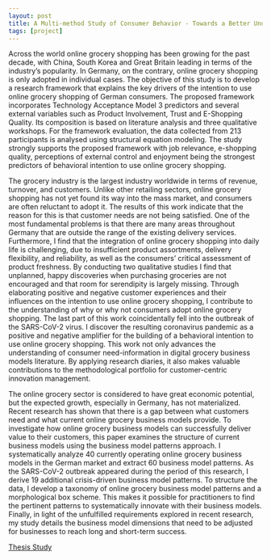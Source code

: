 ```yaml
---
layout: post
title: A Multi-method Study of Consumer Behavior - Towards a Better Understanding of the Consumer’s Perspective On Online Grocery Shopping
tags: [project]
---
```


Across the world online grocery shopping has been growing for the past decade, with China, South Korea and Great Britain leading in terms of the industry’s popularity. In Germany, on the contrary, online grocery shopping is only adopted in individual cases. The objective of this study is to develop a research framework that explains the key drivers of the intention to use online grocery shopping of German consumers. The proposed framework incorporates Technology Acceptance Model 3 predictors and several external variables such as Product Involvement, Trust and E-Shopping Quality. Its composition is based on literature analysis and three qualitative workshops. For the framework evaluation, the data collected from 213 participants is analysed using structural equation modeling. The study strongly supports the proposed framework with job relevance, e-shopping quality, perceptions of external control and enjoyment being the strongest predictors of behavioral intention to use online grocery shopping.

The grocery industry is the largest industry worldwide in terms of revenue, turnover, and customers. Unlike other retailing sectors, online grocery shopping has not yet found its way into the mass market, and consumers are often reluctant to adopt it. The results of this work indicate that the reason for this is that customer needs are not being satisfied. One of the most fundamental problems is that there are many areas throughout Germany that are outside the range of the existing delivery services. Furthermore, I find that the integration of online grocery shopping into daily life is challenging, due to insufficient product assortments, delivery flexibility, and reliability, as well as the consumers’ critical assessment of product freshness. By conducting two qualitative studies I find that unplanned, happy discoveries when purchasing groceries are not encouraged and that room for serendipity is largely missing. Through elaborating positive and negative customer experiences and their influences on the intention to use online grocery shopping, I contribute to the understanding of why or why not consumers adopt online grocery shopping. The last part of this work coincidentally fell into the outbreak of the SARS-CoV-2 virus. I discover the resulting coronavirus pandemic as a positive and negative amplifier for the building of a behavioral intention to use online grocery shopping. This work not only advances the understanding of consumer need-information in digital grocery business models literature. By applying research diaries, it also makes valuable contributions to the methodological portfolio for customer-centric innovation management.

The online grocery sector is considered to have great economic potential, but the expected growth, especially in Germany, has not materialized. Recent research has shown that there is a gap between what customers need and what current online grocery business models provide. To investigate how online grocery business models can successfully deliver value to their customers, this paper examines the structure of current business models using the business model patterns approach. I systematically analyze 40 currently operating online grocery business models in the German market and extract 60 business model patterns. As the SARS-CoV-2 outbreak appeared during the period of this research, I derive 19 additional crisis-driven business model patterns. To structure the data, I develop a taxonomy of online grocery business model patterns and a morphological box scheme. This makes it possible for practitioners to find the pertinent patterns to systematically innovate with their business models. Finally, in light of the unfulfilled requirements explored in recent research, my study details the business model dimensions that need to be adjusted for businesses to reach long and short-term success.

<a href="/dissertation.pdf" target="_blank">Thesis Study</a>